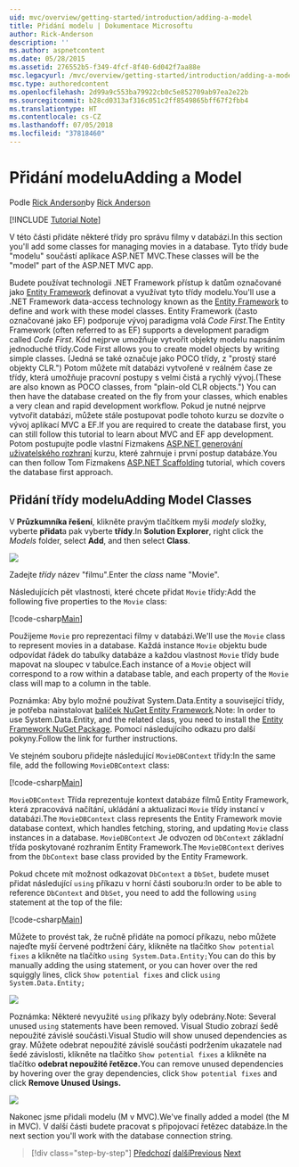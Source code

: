 ```yaml
---
uid: mvc/overview/getting-started/introduction/adding-a-model
title: Přidání modelu | Dokumentace Microsoftu
author: Rick-Anderson
description: ''
ms.author: aspnetcontent
ms.date: 05/28/2015
ms.assetid: 276552b5-f349-4fcf-8f40-6d042f7aa88e
msc.legacyurl: /mvc/overview/getting-started/introduction/adding-a-model
msc.type: authoredcontent
ms.openlocfilehash: 2d99a9c553ba79922cb0c5e852709ab97ea2e22b
ms.sourcegitcommit: b28cd0313af316c051c2ff8549865bff67f2fbb4
ms.translationtype: HT
ms.contentlocale: cs-CZ
ms.lasthandoff: 07/05/2018
ms.locfileid: "37818460"
---
```

<a name="adding-a-model"></a><span data-ttu-id="60afd-102">Přidání modelu</span><span class="sxs-lookup"><span data-stu-id="60afd-102">Adding a Model</span></span>
====================
<span data-ttu-id="60afd-103">Podle [Rick Anderson](https://github.com/Rick-Anderson)</span><span class="sxs-lookup"><span data-stu-id="60afd-103">by [Rick Anderson](https://github.com/Rick-Anderson)</span></span>

[!INCLUDE [Tutorial Note](sample/code-location.md)]

<span data-ttu-id="60afd-104">V této části přidáte některé třídy pro správu filmy v databázi.</span><span class="sxs-lookup"><span data-stu-id="60afd-104">In this section you'll add some classes for managing movies in a database.</span></span> <span data-ttu-id="60afd-105">Tyto třídy bude &quot;modelu&quot; součástí aplikace ASP.NET MVC.</span><span class="sxs-lookup"><span data-stu-id="60afd-105">These classes will be the &quot;model&quot; part of the ASP.NET MVC app.</span></span>

<span data-ttu-id="60afd-106">Budete používat technologii .NET Framework přístup k datům označované jako [Entity Framework](https://docs.microsoft.com/ef/) definovat a využívat tyto třídy modelu.</span><span class="sxs-lookup"><span data-stu-id="60afd-106">You'll use a .NET Framework data-access technology known as the [Entity Framework](https://docs.microsoft.com/ef/) to define and work with these model classes.</span></span> <span data-ttu-id="60afd-107">Entity Framework (často označované jako EF) podporuje vývoj paradigma volá *Code First*.</span><span class="sxs-lookup"><span data-stu-id="60afd-107">The Entity Framework (often referred to as EF) supports a development paradigm called *Code First*.</span></span> <span data-ttu-id="60afd-108">Kód nejprve umožňuje vytvořit objekty modelu napsáním jednoduché třídy.</span><span class="sxs-lookup"><span data-stu-id="60afd-108">Code First allows you to create model objects by writing simple classes.</span></span> <span data-ttu-id="60afd-109">(Jedná se také označuje jako POCO třídy, z &quot;prostý staré objekty CLR.&quot;) Potom můžete mít databázi vytvořené v reálném čase ze třídy, která umožňuje pracovní postupy s velmi čistá a rychlý vývoj.</span><span class="sxs-lookup"><span data-stu-id="60afd-109">(These are also known as POCO classes, from &quot;plain-old CLR objects.&quot;) You can then have the database created on the fly from your classes, which enables a very clean and rapid development workflow.</span></span> <span data-ttu-id="60afd-110">Pokud je nutné nejprve vytvořit databázi, můžete stále postupovat podle tohoto kurzu se dozvíte o vývoj aplikací MVC a EF.</span><span class="sxs-lookup"><span data-stu-id="60afd-110">If you are required to create the database first, you can still follow this tutorial to learn about MVC and EF app development.</span></span> <span data-ttu-id="60afd-111">Potom postupujte podle vlastní Fizmakens [ASP.NET generování uživatelského rozhraní](xref:visual-studio/overview/2013/aspnet-scaffolding-overview) kurzu, které zahrnuje i první postup databáze.</span><span class="sxs-lookup"><span data-stu-id="60afd-111">You can then follow Tom Fizmakens [ASP.NET Scaffolding](xref:visual-studio/overview/2013/aspnet-scaffolding-overview) tutorial, which covers the database first approach.</span></span>

## <a name="adding-model-classes"></a><span data-ttu-id="60afd-112">Přidání třídy modelu</span><span class="sxs-lookup"><span data-stu-id="60afd-112">Adding Model Classes</span></span>

<span data-ttu-id="60afd-113">V **Průzkumníka řešení**, klikněte pravým tlačítkem myši *modely* složky, vyberte **přidat**a pak vyberte **třídy**.</span><span class="sxs-lookup"><span data-stu-id="60afd-113">In **Solution Explorer**, right click the *Models* folder, select **Add**, and then select **Class**.</span></span>

![](adding-a-model/_static/image1.png)

<span data-ttu-id="60afd-114">Zadejte *třídy* název &quot;filmu&quot;.</span><span class="sxs-lookup"><span data-stu-id="60afd-114">Enter the *class* name &quot;Movie&quot;.</span></span>

<span data-ttu-id="60afd-115">Následujících pět vlastnosti, které chcete přidat `Movie` třídy:</span><span class="sxs-lookup"><span data-stu-id="60afd-115">Add the following five properties to the `Movie` class:</span></span>

[!code-csharp[Main](adding-a-model/samples/sample1.cs)]

<span data-ttu-id="60afd-116">Použijeme `Movie` pro reprezentaci filmy v databázi.</span><span class="sxs-lookup"><span data-stu-id="60afd-116">We'll use the `Movie` class to represent movies in a database.</span></span> <span data-ttu-id="60afd-117">Každá instance `Movie` objektu bude odpovídat řádek do tabulky databáze a každou vlastnost `Movie` třídy bude mapovat na sloupec v tabulce.</span><span class="sxs-lookup"><span data-stu-id="60afd-117">Each instance of a `Movie` object will correspond to a row within a database table, and each property of the `Movie` class will map to a column in the table.</span></span>

<span data-ttu-id="60afd-118">Poznámka: Aby bylo možné používat System.Data.Entity a související třídy, je potřeba nainstalovat [balíček NuGet Entity Framework](https://www.nuget.org/packages/EntityFramework/).</span><span class="sxs-lookup"><span data-stu-id="60afd-118">Note: In order to use System.Data.Entity, and the related class, you need to install the [Entity Framework NuGet Package](https://www.nuget.org/packages/EntityFramework/).</span></span> <span data-ttu-id="60afd-119">Pomocí následujícího odkazu pro další pokyny.</span><span class="sxs-lookup"><span data-stu-id="60afd-119">Follow the link for further instructions.</span></span>

<span data-ttu-id="60afd-120">Ve stejném souboru přidejte následující `MovieDBContext` třídy:</span><span class="sxs-lookup"><span data-stu-id="60afd-120">In the same file, add the following `MovieDBContext` class:</span></span>

[!code-csharp[Main](adding-a-model/samples/sample2.cs?highlight=2,15-18)]

<span data-ttu-id="60afd-121">`MovieDBContext` Třída reprezentuje kontext databáze filmů Entity Framework, která zpracovává načítání, ukládání a aktualizaci `Movie` třídy instancí v databázi.</span><span class="sxs-lookup"><span data-stu-id="60afd-121">The `MovieDBContext` class represents the Entity Framework movie database context, which handles fetching, storing, and updating `Movie` class instances in a database.</span></span> <span data-ttu-id="60afd-122">`MovieDBContext` Je odvozen od `DbContext` základní třída poskytované rozhraním Entity Framework.</span><span class="sxs-lookup"><span data-stu-id="60afd-122">The `MovieDBContext` derives from the `DbContext` base class provided by the Entity Framework.</span></span>

<span data-ttu-id="60afd-123">Pokud chcete mít možnost odkazovat `DbContext` a `DbSet`, budete muset přidat následující `using` příkazu v horní části souboru:</span><span class="sxs-lookup"><span data-stu-id="60afd-123">In order to be able to reference `DbContext` and `DbSet`, you need to add the following `using` statement at the top of the file:</span></span>

[!code-csharp[Main](adding-a-model/samples/sample3.cs)]

<span data-ttu-id="60afd-124">Můžete to provést tak, že ručně přidáte na pomocí příkazu, nebo můžete najeďte myší červené podtržení čáry, klikněte na tlačítko `Show potential fixes` a klikněte na tlačítko `using System.Data.Entity;`</span><span class="sxs-lookup"><span data-stu-id="60afd-124">You can do this by manually adding the using statement, or you can hover over the red squiggly lines, click `Show potential fixes` and click `using System.Data.Entity;`</span></span>

![](adding-a-model/_static/image2.png)

<span data-ttu-id="60afd-125">Poznámka: Některé nevyužité `using` příkazy byly odebrány.</span><span class="sxs-lookup"><span data-stu-id="60afd-125">Note: Several unused `using` statements have been removed.</span></span> <span data-ttu-id="60afd-126">Visual Studio zobrazí šedě nepoužité závislé součásti.</span><span class="sxs-lookup"><span data-stu-id="60afd-126">Visual Studio will show unused dependencies as gray.</span></span> <span data-ttu-id="60afd-127">Můžete odebrat nepoužité závislé součásti podržením ukazatele nad šedé závislosti, klikněte na tlačítko `Show potential fixes` a klikněte na tlačítko **odebrat nepoužité řetězce.**</span><span class="sxs-lookup"><span data-stu-id="60afd-127">You can remove unused dependencies by hovering over the gray dependencies, click `Show potential fixes` and click **Remove Unused Usings.**</span></span>

![](adding-a-model/_static/image3.png)

<span data-ttu-id="60afd-128">Nakonec jsme přidali modelu (M v MVC).</span><span class="sxs-lookup"><span data-stu-id="60afd-128">We've finally added a model (the M in MVC).</span></span> <span data-ttu-id="60afd-129">V další části budete pracovat s připojovací řetězec databáze.</span><span class="sxs-lookup"><span data-stu-id="60afd-129">In the next section you'll work with the database connection string.</span></span>

> [!div class="step-by-step"]
> <span data-ttu-id="60afd-130">[Předchozí](adding-a-view.md)
> [další](creating-a-connection-string.md)</span><span class="sxs-lookup"><span data-stu-id="60afd-130">[Previous](adding-a-view.md)
[Next](creating-a-connection-string.md)</span></span>
